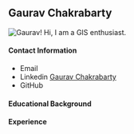 ## Gaurav Chakrabarty
![Gaurav!](/img/me.jfif "Gaurav")
Hi, I am a GIS enthusiast. 
#### Contact Information
* Email
* Linkedin [Gaurav Chakrabarty](https://www.linkedin.com/in/gaurav-chakrabarty-072041184/)
* GitHub

#### Educational Background
#### Experience
